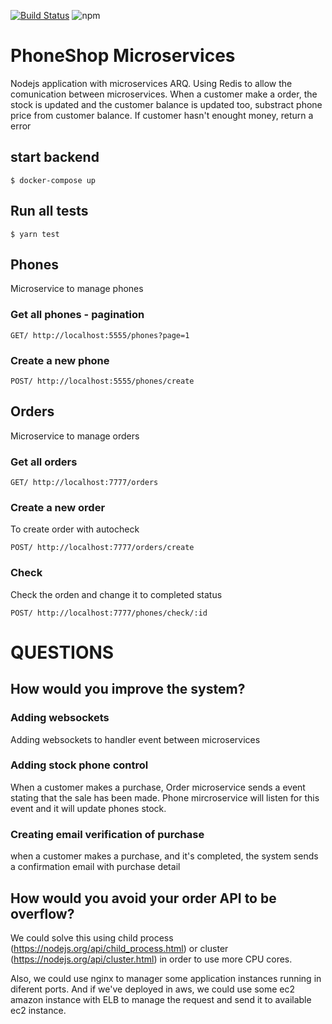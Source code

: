 
[![Build Status](https://travis-ci.org/wooltar/phoneshop.svg?branch=master)](https://travis-ci.org/wooltar/phoneshop)
![npm](https://img.shields.io/badge/npm-v6.7.0-blue.svg)


# PhoneShop Microservices

Nodejs application with microservices ARQ. Using Redis to allow the comunication between microservices. 
When a customer make a order, the stock is updated and the customer balance is updated too, substract phone price from customer balance. If customer hasn't enought money, return a error


## start backend
```
$ docker-compose up
```

## Run all tests
```
$ yarn test
```

## Phones

Microservice to manage phones

### Get all phones - pagination
```
GET/ http://localhost:5555/phones?page=1
```

### Create a new phone
```
POST/ http://localhost:5555/phones/create
```

## Orders

Microservice to manage orders

### Get all orders
```
GET/ http://localhost:7777/orders
```
 
### Create a new order
To create order with autocheck
```
POST/ http://localhost:7777/orders/create
```

### Check
Check the orden and change it to completed status
```
POST/ http://localhost:7777/phones/check/:id
```

# QUESTIONS

## How would you improve the system?

### Adding websockets
Adding websockets to handler event between microservices

### Adding stock phone control
When a customer makes a purchase, Order microservice sends a event stating that the sale has been made. Phone mircroservice will listen for this event and it will update phones stock.

### Creating email verification of purchase
when a customer makes a purchase, and it's completed, the system sends a confirmation email with purchase detail


## How would you avoid your order API to be overflow?
We could solve this using child process (https://nodejs.org/api/child_process.html) or cluster (https://nodejs.org/api/cluster.html) in order to use more CPU cores.

Also, we could use nginx to manager some application instances running in diferent ports.
And if we've deployed in aws,  we could use some ec2 amazon instance with ELB to manage the request and send it to available ec2 instance. 